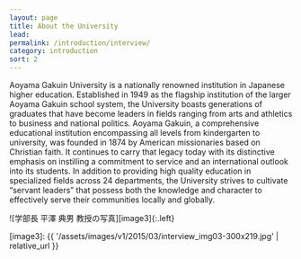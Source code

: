 ```yaml
---
layout: page
title: About the University
lead:  
permalink: /introduction/interview/
category: introduction
sort: 2
---
```


Aoyama Gakuin University is a nationally renowned institution in Japanese higher education. Established in 1949 as the flagship institution of the larger Aoyama Gakuin school system, the University boasts generations of graduates that have become leaders in fields ranging from arts and athletics to business and national politics. Aoyama Gakuin, a comprehensive educational institution encompassing all levels from kindergarten to university, was founded in 1874 by American missionaries based on Christian faith. It continues to carry that legacy today with its distinctive emphasis on instilling a commitment to service and an international outlook into its students. In addition to providing high quality education in specialized fields across 24 departments, the University strives to cultivate “servant leaders” that possess both the knowledge and character to effectively serve their communities locally and globally.

![学部長 平澤 典男 教授の写真][image3]{:.left}


[image3]: {{ '/assets/images/v1/2015/03/interview_img03-300x219.jpg' | relative_url }}
